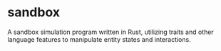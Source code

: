 # sandbox
A sandbox simulation program written in Rust, utilizing traits and other language features to manipulate entity states and interactions.